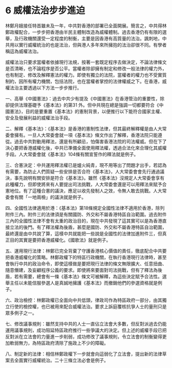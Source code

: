 # 6  威權法治步步進迫

林鄭月娥接任特首雖未及一年，中共對香港的部署已全面開展。簡言之，中共得林鄭政權配合，一步步把香港由半民主體制改造為威權體制。過去香港仍有有限的選舉，及行政機關還受一定程度的制衡，主要是因香港有高質量的法治。諷刺地，中共用以實行威權統治的也是法治，但與港人多年來所擁抱的法治卻很不同。有學者稱這為威權法治。

威權法治只要求當權者依據現行法規，按著一套既定程序去做決定，不論法律條文是否清晰，也不論程序是否公平。當權者除卻擁有制定和修改一般法律的權力外，也有制定、修改及解釋憲法的權力。即使有獨立的法院，當權者的權力也不受實質制約，因所有權力機關，包括法院，也在當權者掌控的法律權威之下。在香港，威權法治主要透過以下方法一步步推行。

一、高舉《中國憲法》：過去中共少有提及《中國憲法》在香港管治的重要性，除卻提供法理基礎予《基本法》的第31 外。但中共現在總是強調一切都要符合《中國憲法》，目的是要重置《基本法》的憲制背景，以便推行以下能符合國家主權、安全及發展利益的威權法治手段。

二、解釋《基本法》：《基本法》是香港的憲制性法律，但其最終解釋權是由人大常委會擁有。一旦人大常委會就一項《基本法》條文作出了解釋，香港法院只能遵從。過去中共對動用釋法，還是有所顧忌，怕傷害香港法院的司法權威。但在下了決心要把香港威權化後，中共已準備全面使用釋法權，透過合法化來合理化其威權手段。人大常委會就《基本法》104條有關宣誓作的釋法就是例子。

三、合憲決定：中共運用釋法權已是爐火純青，現不用等出了問題才出手，若認為有需要，為防止人們質疑一些安排是否合符《基本法》，人大常委會會先行通過議決，事先說明有關安排是符合《基本法》。雖然《基本法》沒規定人大常委會享有此種權力，但即使將來有人要提出司法挑戰，人大常委會還是可以用釋法來賦予合憲地位。有了這種合憲的議決，應足以收先發制人之效，令無人敢去挑戰。人大常委會有關「一地兩檢」的議決就是例子。

四、全國性法律適用於港：《基本法》第18條規定全國性法律不適用於香港，除列附件三內。附件三的法律須是有關國防、外交和不屬香港特區自治範圍。過去附件三內的全國性法律不會有太重的政治目的，現在中共發現了這其實可以是為香港直接立法的後門。有了釋法權為後盾，甚麼是國防、外交和不屬香港特區自治範圍，最終還是由中共說了算，這樣中共就能把一些說是全國性的法律加進附件三，但真正目的其實是要把香港威權化。《國歌法》就是例子。

五、運用現行法律：林鄭已完全背棄了守護香港核心價值的責任，徹底配合中共要把香港威權化的策略。林鄭政權下的特區行政機關，在執行香港現行法律時，甚至會執行中共的政治命令，即使這樣做是要把現行法律的條文無限擴大、任意扭曲、隨意僭建，及妄顧程序公義的要求。即使將來要面對司法挑戰，但有了釋法為後盾，若有需要，總會有一條《基本法》條文可被解釋，為這些決定賦予合法性。選舉主任以未能信服參選人是真誠地擁護《基本法》而撤銷他們的參選資格就是例子。

六、政治檢控：林鄭政權已全面向中共低頭，律政司作為特區政府一部分，由其獨立行使的檢控權，也已被用來配合威權法治。要求上訴庭覆核抗爭人士的量刑只是眾多例子之一。

七、修改議事規則：雖然支持中共的人士一直佔立法會大多數，但反對派過去仍能運用議事規則，成功阻延特區政府推行一些爭議大的決定。但上述的威權手段已把反對派在立法會的力量進一步削弱，成功修改了議事規則，令立法會的制衡變得更加軟弱無力，為特區政府清除了施政上不少的障礙。

八、制定新的法律：相信林鄭政權下一步就會向這弱化了立法會，提出新的法律草案去全面實行威權統治。二十三條立法必會是例子。